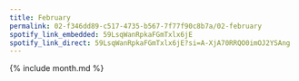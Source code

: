 ```yaml
---
title: February
permalink: 02-f346dd89-c517-4735-b567-7f77f90c8b7a/02-february
spotify_link_embedded: 59LsqWanRpkaFGmTxlx6jE
spotify_link_direct: 59LsqWanRpkaFGmTxlx6jE?si=A-XjA70RRQO0imOJ2YSAng
---
```

{% include month.md %}